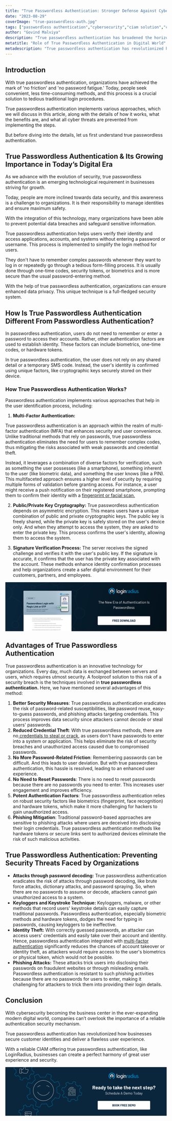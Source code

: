 ```yaml
---
title: "True Passwordless Authentication: Stronger Defense Against Cyberattacks"
date: "2023-08-29"
coverImage: "true-passwordless-auth.jpg"
tags: ["passwordless authentication","cybersecurity","ciam solution","cx"]
author: "Govind Malviya"
description: "True passwordless authentication has broadened the horizons for businesses seeking secure yet user-friendly authentication mechanisms. This authentication mechanism helps enterprises to safeguard sensitive information and further gain the trust of their customers with a safe digital environment."
metatitle: "Role of True Passwordless Authentication in Digital World"
metadescription: "True passwordless authentication has revolutionized how businesses securely manage customer identities without hampering user experience. Read on to learn more."
---
```

## Introduction 

With true passwordless authentication, organizations have achieved the mark of 'no friction' and 'no password fatigue.' Today, people seek convenient, less time-consuming methods, and this process is a crucial solution to tedious traditional login procedures. 

True passwordless authentication implements various approaches, which we will discuss in this article, along with the details of how it works, what the benefits are, and what all cyber threats are prevented from implementing the steps. 

But before diving into the details, let us first understand true passwordless authentication. 

## True Passwordless Authentication & Its Growing Importance in Today’s Digital Era

As we advance with the evolution of security, true passwordless authentication is an emerging technological requirement in businesses striving for growth. 

Today, people are more inclined towards data security, and this awareness is a challenge to organizations. It is their responsibility to manage identities and ensure maximum safety.

With the integration of this technology, many organizations have been able to prevent potential data breaches and safeguard sensitive information.

True passwordless authentication helps users verify their identity and access applications, accounts, and systems without entering a password or username. This process is implemented to simplify the login method for users. 

They don't have to remember complex passwords whenever they want to log in or repeatedly go through a tedious form-filling process. It is usually done through one-time codes, security tokens, or biometrics and is more secure than the usual password-entering method. 

With the help of true passwordless authentication, organizations can ensure enhanced data privacy. This unique technique is a full-fledged security system.

## How Is True Passwordless Authentication Different From Passwordless Authentication?

In passwordless authentication, users do not need to remember or enter a password to access their accounts. Rather, other authentication factors are used to establish identity. These factors can include biometrics, one-time codes, or hardware tokens.

In true passwordless authentication, the user does not rely on any shared detail or a temporary SMS code. Instead, the user's identity is confirmed using unique factors, like cryptographic keys securely stored on their device.

### How True Passwordless Authentication Works?

Passwordless authentication implements various approaches that help in the user identification process, including:

1. **Multi-Factor Authentication:**

True passwordless authentication is an approach within the realm of multi-factor authentication (MFA) that enhances security and user convenience. Unlike traditional methods that rely on passwords, true passwordless authentication eliminates the need for users to remember complex codes, thus mitigating the risks associated with weak passwords and credential theft. 

Instead, it leverages a combination of diverse factors for verification, such as something the user possesses (like a smartphone), something inherent to the user (like biometric data), and something the user knows (like a PIN). This multifaceted approach ensures a higher level of security by requiring multiple forms of validation before granting access. For instance, a user might receive a push notification on their registered smartphone, prompting them to confirm their identity with a [fingerprint or facial scan.](https://www.loginradius.com/blog/identity/what-is-mob-biometric-authentication/)

2. **Public/Private Key Cryptography:** True passwordless authentication depends on asymmetric encryption. This means users have a unique combination of public and private cryptographic keys. The public key is freely shared, while the private key is safely stored on the user's device only. And when they attempt to access the system, they are asked to enter the private key. This process confirms the user's identity, allowing them to access the system. 

3. **Signature Verification Process:** The server receives the signed challenge and verifies it with the user's public key. If the signature is accurate, it confirms that the user has the private key associated with the account. These methods enhance identity confirmation processes and help organizations create a safer digital environment for their customers, partners, and employees. 

[![DS-passwordless-login-magic-link](DS-passwordless-login-magic-link.png)](https://www.loginradius.com/resource/passwordless-login-magic-link-otp-datasheet)

## Advantages of True Passwordless Authentication 

True passwordless authentication is an innovative technology for organizations. Every day, much data is exchanged between servers and users, which requires utmost security. A foolproof solution to this risk of a security breach is the techniques involved in **true passwordless authentication.** Here, we have mentioned several advantages of this method:

1. **Better Security Measures**: True passwordless authentication eradicates the risk of password-related susceptibilities, like password reuse, easy-to-guess passwords, and phishing attacks targeting credentials. This process improves data security since attackers cannot decode or steal users' passwords.
2. **Reduced Credential Theft**: With true passwordless methods, there are no[ credentials to steal or crack](https://www.loginradius.com/blog/identity/prevent-credential-stuffing-attacks/), as users don't have passwords to enter into a system or application. This helps eliminate the risk of security breaches and unauthorized access caused due to compromised passwords.
3. **No More Password-Related Friction**: Remembering passwords can be difficult. And this leads to user deviation. But with true passwordless authentication, this hassle is resolved, leading to an enhanced user experience.
4. **No Need to Reset Passwords**: There is no need to reset passwords because there are no passwords you need to enter. This increases user engagement and improves efficiency. 
5. **Potent Authentication Factors**: True passwordless authentication relies on robust security factors like biometrics (fingerprint, face recognition) and hardware tokens, which make it more challenging for hackers to gain unauthorized access.
6. **Phishing Mitigation**: Traditional password-based approaches are sensitive to phishing attacks where users are deceived into disclosing their login credentials. True passwordless authentication methods like hardware tokens or secure links sent to authorized devices eliminate the risk of such malicious activities.

## True Passwordless Authentication: Preventing Security Threats Faced by Organizations

* **Attacks through password decoding:** True passwordless authentication eradicates the risk of attacks through password decoding, like brute force attacks, dictionary attacks, and password spraying. So, when there are no passwords to assume or decode, attackers cannot gain unauthorized access to a system.
* **Keyloggers and Keystroke Technique:** Keyloggers, malware, or other methods that record users' keystroke details can easily capture traditional passwords. Passwordless authentication, especially biometric methods and hardware tokens, dodges the need for typing in passwords, causing keyloggers to be ineffective.
* **Identity Theft:** With correctly guessed passwords, an attacker can access users' credentials and easily take over their account and identity. Hence, passwordless authentication integrated with [multi-factor authentication](https://www.loginradius.com/multi-factor-authentication/) significantly reduces the chances of account takeover or identity theft, as attackers would require access to the user's biometrics or physical token, which would not be possible. 
* **Phishing Attacks:** These attacks trick users into disclosing their passwords on fraudulent websites or through misleading emails. Passwordless authentication is resistant to such phishing activities because there are no passwords for users to enter, making it challenging for attackers to trick them into providing their login details.

## Conclusion 

With cybersecurity becoming the business center in the ever-expanding modern digital world, companies can’t overlook the importance of a reliable authentication security mechanism. 

True passwordless authentication has revolutionized how businesses secure customer identities and deliver a flawless user experience. 

With a reliable CIAM offering true passwordless authentication, like LoginRadius, businesses can create a perfect harmony of great user experience and security. 

[![book-a-demo-loginradius](../../assets/book-a-demo-loginradius.png)](https://www.loginradius.com/book-a-demo/)